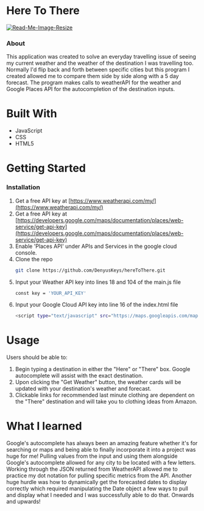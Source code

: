 # Here To There

<a href="https://imgbb.com/">
  <img src="https://i.ibb.co/SPH3xKd/Read-Me-Image-Resize.png" alt="Read-Me-Image-Resize" border="0">
</a>

### About
This application was created to solve an everyday travelling issue of seeing my current weather and the weather of the destination I was travelling too.
Normally I'd flip back and forth between specific cities but this program I created allowed me to compare them side by side along with a 5 day forecast.
The program makes calls to weatherAPI for the weather and Google Places API for the autocompletion of the destination inputs.


# Built With
- JavaScript
- CSS
- HTML5

# Getting Started
### Installation

1. Get a free API key at [https://www.weatherapi.com/my/](https://www.weatherapi.com/my/)
2. Get a free API key at [https://developers.google.com/maps/documentation/places/web-service/get-api-key](https://developers.google.com/maps/documentation/places/web-service/get-api-key)
3. Enable 'Places API' under APIs and Services in the google cloud console.
4. Clone the repo
   ```sh
   git clone https://github.com/DenyusKeys/hereToThere.git
   ```
5. Input your Weather API key into lines 18 and 104 of the main.js file
   ```sh
   const key = 'YOUR_API_KEY'
   ```
6. Input your Google Cloud API key into line 16 of the index.html file
   ```sh
   <script type="text/javascript" src="https://maps.googleapis.com/maps/api/js?key=YOUR_API_KEY&libraries=places"></script>
   ```

# Usage
Users should be able to:
1. Begin typing a destination in either the "Here" or "There" box.  Google autocomplete will assist with the exact destination.
2. Upon clicking the "Get Weather" button, the weather cards will be updated with your destination's weather and forecast.
3. Clickable links for recommended last minute clothing are dependent on the "There" destination and will take you to clothing ideas
   from Amazon.

# What I learned
Google's autocomplete has always been an amazing feature whether it's for searching or maps and being able to finally incorporate it into a project was huge for me!
Pulling values from the input and using them alongside Google's autocomplete allowed for any city to be located with a few letters.
Working through the JSON returned from WeatherAPI allowed me to practice my dot notation for pulling specific metrics from the API.
Another huge hurdle was how to dynamically get the forecasted dates to display correctly which required manipulating the Date object a few ways to pull and display what I needed
and I was successfully able to do that.  Onwards and upwards!



